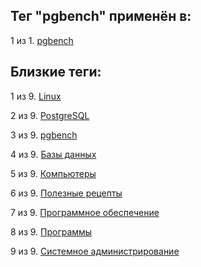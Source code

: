 ## Тег "pgbench" применён в:

1 из 1. [pgbench](../Компьютеры%20и%20софт/Программы/pgbench.md)

## Близкие теги:

1 из 9. [Linux](./linux.md)

2 из 9. [PostgreSQL](./postgresql.md)

3 из 9. [pgbench](./pgbench.md)

4 из 9. [Базы данных](./базы%20данных.md)

5 из 9. [Компьютеры](./компьютеры.md)

6 из 9. [Полезные рецепты](./полезные%20рецепты.md)

7 из 9. [Программное обеспечение](./программное%20обеспечение.md)

8 из 9. [Программы](./программы.md)

9 из 9. [Системное администрирование](./системное%20администрирование.md)

